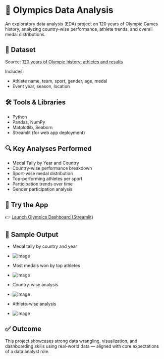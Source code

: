 # 🏅 Olympics Data Analysis

An exploratory data analysis (EDA) project on 120 years of Olympic Games history, analyzing country-wise performance, athlete trends, and overall medal distributions.

## 📂 Dataset
Source: [120 years of Olympic history: athletes and results](https://www.kaggle.com/datasets/heesoo37/120-years-of-olympic-history-athletes-and-results)

Includes:
- Athlete name, team, sport, gender, age, medal
- Event year, season, location

## 🛠 Tools & Libraries
- Python
- Pandas, NumPy
- Matplotlib, Seaborn
- Streamlit (for web app deployment)

## 🔍 Key Analyses Performed
- Medal Tally by Year and Country  
- Country-wise performance breakdown  
- Sport-wise medal distribution  
- Top-performing athletes per sport  
- Participation trends over time  
- Gender participation analysis

## 🚀 Try the App
👉 [Launch Olympics Dashboard (Streamlit)](https://hardik-jain-olympics-data-analysis.streamlit.app/)

## 📸 Sample Output
- Medal tally by country and year
- ![image](https://github.com/user-attachments/assets/a666fa20-c103-4239-a3da-e2d129e7b93d)

- Most medals won by top athletes
- ![image](https://github.com/user-attachments/assets/06753147-9f1f-4558-bb00-62f37f6202c7)
  
- Country-wise analysis
- ![image](https://github.com/user-attachments/assets/ae3e3b8b-0e07-4e92-bc59-0ab89686f936)

- Athlete-wise analysis
- ![image](https://github.com/user-attachments/assets/b7ba9757-b773-4bb5-b1c6-554f62975e70)


## ✅ Outcome
This project showcases strong data wrangling, visualization, and dashboarding skills using real-world data — aligned with core expectations of a data analyst role.
